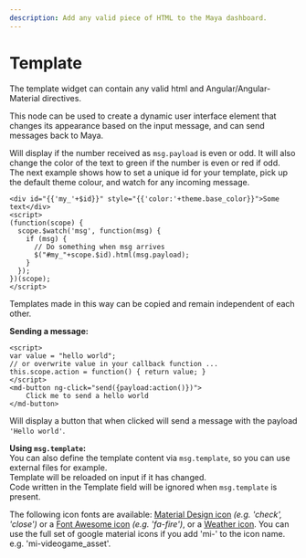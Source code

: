 ```yaml
---
description: Add any valid piece of HTML to the Maya dashboard.
---
```


# Template

The template widget can contain any valid html and Angular/Angular-Material directives.

This node can be used to create a dynamic user interface element that changes its appearance based on the input message, and can send messages back to Maya.

Will display if the number received as `msg.payload` is even or odd. It will also change the color of the text to green if the number is even or red if odd.\
The next example shows how to set a unique id for your template, pick up the default theme colour, and watch for any incoming message.

```
<div id="{{'my_'+$id}}" style="{{'color:'+theme.base_color}}">Some text</div>
<script>
(function(scope) {
  scope.$watch('msg', function(msg) {
    if (msg) {
      // Do something when msg arrives
      $("#my_"+scope.$id).html(msg.payload);
    }
  });
})(scope);
</script>
```

Templates made in this way can be copied and remain independent of each other.

**Sending a message:**

```
<script>
var value = "hello world";
// or overwrite value in your callback function ...
this.scope.action = function() { return value; }
</script>
<md-button ng-click="send({payload:action()})">
    Click me to send a hello world
</md-button>
```

Will display a button that when clicked will send a message with the payload `'Hello world'`.

**Using `msg.template`:**\
You can also define the template content via `msg.template`, so you can use external files for example.\
Template will be reloaded on input if it has changed.\
Code written in the Template field will be ignored when `msg.template` is present.

The following icon fonts are available: [Material Design icon](https://klarsys.github.io/angular-material-icons/) _(e.g. 'check', 'close')_ or a [Font Awesome icon](https://fontawesome.com/v4.7.0/icons/) _(e.g. 'fa-fire')_, or a [Weather icon](https://github.com/Paul-Reed/weather-icons-lite/blob/master/css\_mappings.md). You can use the full set of google material icons if you add 'mi-' to the icon name. e.g. 'mi-videogame\_asset'.
